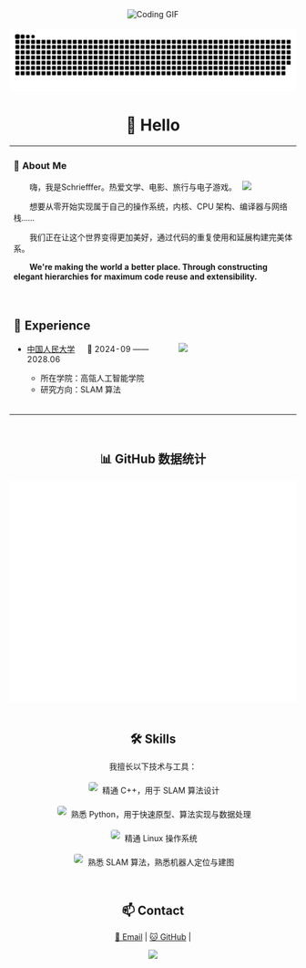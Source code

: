 <div align="center">

  <!-- 编程动图 -->
  <picture>
    <source media="(prefers-color-scheme: dark)" srcset="https://cdn.jsdelivr.net/gh/sun0225SUN/sun0225SUN/assets/images/coding.gif" />
    <source media="(prefers-color-scheme: light)" srcset="https://cdn.jsdelivr.net/gh/sun0225SUN/sun0225SUN/assets/images/developer.svg" height="225px" />
    <img src="https://cdn.jsdelivr.net/gh/sun0225SUN/sun0225SUN/assets/images/coding.gif" alt="Coding GIF" />
  </picture>
  
  <!-- for beauty 留个空行好看点 -->
  <div>&nbsp;</div>
  
  <picture>
  <source media="(prefers-color-scheme: dark)" srcset="https://raw.githubusercontent.com/JackXing875/JackXing875/output/github-contribution-grid-snake-dark.svg">
  <source media="(prefers-color-scheme: light)" srcset="https://raw.githubusercontent.com/JackXing875/JackXing875/output/github-contribution-grid-snake.svg">
  <img alt="github contribution grid snake animation" src="https://raw.githubusercontent.com/JackXing875/JackXing875/output/github-contribution-grid-snake.svg">
</picture>

#  🙋 Hello

<table>
  
<tr><td>

### 🤺 About Me

<img align="right" width="88" src="https://avatars.githubusercontent.com/u/45090349?v=4" />

<p>&emsp;&emsp;嗨，我是Schriefffer。热爱文学、电影、旅行与电子游戏。</p>
<p>&emsp;&emsp;想要从零开始实现属于自己的操作系统，内核、CPU 架构、编译器与网络栈......</p>
<p>&emsp;&emsp;我们正在让这个世界变得更加美好，通过代码的重复使用和延展构建完美体系。</p>
<p>&emsp;&emsp;<strong>We're making the world a better place. Through constructing elegant hierarchies for maximum code reuse and extensibility.</strong></p>


  <!-- for beauty 留个空行好看点 -->
  <div>&nbsp;</div>

</td></tr>

<tr><td>

## 🏢 Experience

<img align="right" width="200" src="https://www.ruc.edu.cn/template/1/out/imgs/VI/1.png" />

- [中国人民大学](https://www.ruc.edu.cn/) &emsp; 📌 2024-09 —— 2028.06

  - 所在学院：高瓴人工智能学院
  - 研究方向：SLAM 算法

  <!-- for beauty 留个空行好看点 -->
  <div>&nbsp;</div>
  
</td></tr>



</table>


  <!-- for beauty 留个空行好看点 -->
  <div>&nbsp;</div>
  
## 📊 GitHub 数据统计

<!-- metrics 基础资料 -->
<img src="/github-metrics.svg" />

  <!-- for beauty 留个空行好看点 -->
  <div>&nbsp;</div>
  <h2>🛠️ Skills</h2>
<p>
  我擅长以下技术与工具：
</p>
<p>
  <img src="https://img.shields.io/badge/C++-00599C?style=for-the-badge&logo=c%2B%2B&logoColor=white" height="28" style="margin:4px; border-radius:4px;" />
  精通 C++，用于 SLAM 算法设计
</p>
<p>
  <img src="https://img.shields.io/badge/Python-3776AB?style=for-the-badge&logo=python&logoColor=white" height="28" style="margin:4px; border-radius:4px;" />
  熟悉 Python，用于快速原型、算法实现与数据处理
</p>
<p>
  <img src="https://img.shields.io/badge/Linux-FCC624?style=for-the-badge&logo=linux&logoColor=black" height="28" style="margin:4px; border-radius:4px;" />
  精通 Linux 操作系统
</p>
<p>
  <img src="https://img.shields.io/badge/SLAM-FF6F61?style=for-the-badge&logo=robot&logoColor=white" height="28" style="margin:4px; border-radius:4px;" />
  熟悉 SLAM 算法，熟悉机器人定位与建图
</p>


  <div>&nbsp;</div>

  <h2>📫 Contact</h2>
  <p>
    <a href="mailto:xjack875@gmail.com">📧 Email</a> |
    <a href="https://github.com/JackXing875">🐱 GitHub</a> |
  </p>

</div>

<p align="center">
  <img src="https://capsule-render.vercel.app/api?type=waving&color=gradient&height=300&&section=footer&text=THE%20END!&fontSize=90&fontAlign=50&fontAlignY=70&desc=Long%20May%20the%20Sun%20Shine!&descAlign=50&descSize=30&descAlignY=40&animation=twinkling">
</p>
